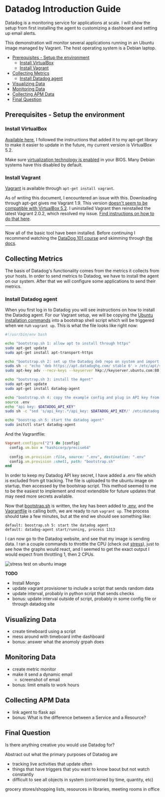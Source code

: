 
# Datadog Introduction Guide
Datadog is a monitoring service for applications at scale. I will show the setup from first installing the agent to customizing a dashboard and setting up email alerts.

This demonstration will monitor several applications running in an Ubuntu image managed by Vagrant. The host operating system is a Debian laptop.

- [Prerequisites - Setup the environment](#prerequisites---setup-the-environment)
    - [Install VirtualBox](#install-virtualbox)
    - [Install Vagrant](#install-vagrant)
- [Collecting Metrics](#collecting-metrics)
    - [Install Datadog agent](#install-datadog-agent)
- [Visualizing Data](#visualizing-data)
- [Monitoring Data](#monitoring-data)
- [Collecting APM Data](#collecting-apm-data)
- [Final Question](#final-question)

## Prerequisites - Setup the environment
### Install VirtualBox
[Available here](https://www.virtualbox.org/wiki/Linux_Downloads), I followed the instructions that added it to my apt-get library to make it easier to update in the future, my current version is VirtualBox 5.2.

Make sure [virtualization technology is enabled](http://hackaholic.info/enable-hardware-virtualization-vt-x-amd-v-for-virtualbox) in your BIOS. Many Debian systems have this disabled by default.

### Install Vagrant
[Vagrant](https://www.vagrantup.com/intro/index.html) is available through `apt-get install vagrant`. 

As of writing this document, I encountered an issue with this. Downloading through apt-get gives me Vagrant 1.9. This version [doesn't seem to be compatible with VirtualBox 5.2](https://github.com/geerlingguy/drupal-vm/issues/1587). I uninstalled Vagrant then reinstalled the latest Vagrant 2.0.2, which resolved my issue. [Find instructions on how to do that here](https://github.com/openebs/openebs/issues/32).

---

Now all of the basic tool have been installed. Before continuing I recommend watching the [DataDog 101 course](https://www.youtube.com/watch?v=uI3YN_cnahk&list=PLdh-RwQzDsaOoFo0D8xSEHO0XXOKi1-5J) and skimming through [the docs](https://docs.datadoghq.com/getting_started/).

## Collecting Metrics
The basis of Datadog's functionality comes from the metrics it collects from your hosts. In order to send metrics to Datadog, we have to install the agent on our system. After that we will configure some applications to send their metrics.

### Install Datadog agent
When you first log in to Datadog you will see instructions on how to install the Datadog agent. For our Vagrant setup, we will be copying the [Ubuntu installation commands](https://docs.datadoghq.com/agent/basic_agent_usage/ubuntu/) into a bootstrap shell script which will be triggered when we run `vagrant up`. This is what the file looks like right now:

```bash
#!/usr/bin/env bash

echo "bootstrap.sh 1: allow apt to install through https"
sudo apt-get update
sudo apt-get install apt-transport-https

echo "bootstrap.sh 2: set up the Datadog deb repo on system and import Datadog's apt key"
sudo sh -c "echo 'deb https://apt.datadoghq.com/ stable 6' > /etc/apt/sources.list.d/datadog.list"
sudo apt-key adv --recv-keys --keyserver hkp://keyserver.ubuntu.com:80 382E94DE

echo "bootstrap.sh 3: install the Agent"
sudo apt-get update
sudo apt-get install datadog-agent

echo "bootstrap.sh 4: copy the example config and plug in API key from .env"
source .env
echo "api key: $DATADOG_API_KEY"
sudo sh -c "sed 's/api_key:.*/api_key: $DATADOG_API_KEY/' /etc/datadog-agent/datadog.yaml.example > /etc/datadog-agent/datadog.yaml"

echo "boostrap.sh 5: start the datadog agent"
sudo initctl start datadog-agent
```
And the Vagrantfile:

```ruby
Vagrant.configure("2") do |config|
  config.vm.box = "hashicorp/precise64"
  
  config.vm.provision :file, source: ".env", destination: ".env"
  config.vm.provision :shell, path: "bootstrap.sh"
end
```

In order to keep my Datadog API key secret, I have added a .env file which is excluded from git tracking. The file is uploaded to the ubuntu image on startup, then accessed by the bootstrap script. This method seemed to me to be the easiest to implement and most extendible for future updates that may need more secrets available.

Now that [bootstrap.sh](bootstrap.sh) is written, the key has been added to [.env](.env), and the [Vagrantfile](Vagrantfile) is calling both, we are ready to run `vagrant up`. The process should take a few minutes, but at the end we should see something like:

```
default: boostrap.sh 5: start the datadog agent
default: datadog-agent start/running, process 1313
```
I can now go to the Datadog website, and see that my image is sending data. I ran a couple commands to throttle the CPU (check out [stress](https://www.hecticgeek.com/2012/11/stress-test-your-ubuntu-computer-with-stress/)), just to see how the graphs would react, and I seemed to get the exact output I would expect from throttling 1, then 2 CPUs.

![stress test on ubuntu image](https://github.com/draav/hiring-engineers/raw/solutions-engineer/screenshots/initial_dashboard.png)

**TODO**

* Install Mongo
* update vagrant provisioner to include a script that sends random data
* update interval, probably in python script that sends checks
* bonus: update interval outside of script, probably in some config file or through datadog site

## Visualizing Data

* create timeboard using a script
* mess around with timeboard inthe dashboard
* bonus: answer what the anomoly grpah does

## Monitoring Data
* create metric monitor
* make it send a dynamic email
    * screenshot of email
* bonus: limit emails to work hours

## Collecting APM Data
* link agent to flask api
* bonus: What is the difference between a Service and a Resource?

## Final Question
Is there anything creative you would use Datadog for? 

Abstract out what the primary purposes of Datadog are
* tracking live activities that update often
* things that have triggers that you want to know baout but not watch constantly
* difficult to see all objects in system (contrained by time, quantity, etc)

grocery stores/shopping lists, resources in libraries, meeting rooms in office